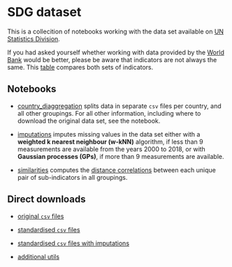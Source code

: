 # SDG dataset

This is a collecition of notebooks working with the data set available on [UN Statistics Division](https://unstats.un.org/sdgs/indicators/database/). 

If you had asked yourself whether working with data provided by the [World Bank](http://datatopics.worldbank.org/sdgs/) would be better, please be aware that indicators are not always the same. This [table](https://www.dropbox.com/s/xbqldi07709wsvk/indicator_table.ods?dl=0) compares both sets of indicators.

## Notebooks

- [country_diaggregation](https://github.com/felix-laumann/SDG-dataset/blob/master/country_diaggregation.ipynb) splits data in separate `csv` files per country, and all other groupings. For all other information, including where to download the original data set, see the notebook. 

- [imputations](https://github.com/felix-laumann/SDG-dataset/blob/master/imputations.ipynb) imputes missing values in the data set either with a **weighted k nearest neighbour (w-kNN)** algorithm, if less than 9 measurements are available from the years 2000 to 2018, or with **Gaussian processes (GPs)**, if more than 9 measurements are available.

- [similarities](https://github.com/felix-laumann/SDG-dataset/blob/master/similarities.ipynb) computes the [distance correlations](https://projecteuclid.org/euclid.aos/1201012979) between each unique pair of sub-indicators in all groupings.


## Direct downloads

- [original `csv` files](https://www.dropbox.com/sh/z54b8kgb7awpk56/AADGRnBd3ZH7unFwC9PnB8xaa?dl=0)

- [standardised `csv` files](https://www.dropbox.com/sh/5jiz4ytf7gzbdjy/AACOcMx5SE-xFmq5AZSOjIuma?dl=0)

- [standardised `csv` files with imputations](https://www.dropbox.com/sh/fgwpxet2heuf9gd/AACshLajFaBDb13a0L3Y3494a?dl=0)

- [additional utils](https://www.dropbox.com/sh/bi6c0rs96jo5oom/AAACBeOgHUkEUsjxtJnz-MkVa?dl=0)

